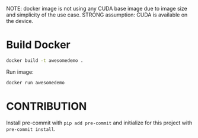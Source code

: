 NOTE: docker image is not using any CUDA base image due to image size and simplicity of the use case.
STRONG assumption: CUDA is available on the device.

# Build Docker
```bash
docker build -t awesomedemo .
```

Run image:
```bash
docker run awesomedemo
```

# CONTRIBUTION
Install pre-commit with `pip add pre-commit` and initialize for this project with `pre-commit install`.
